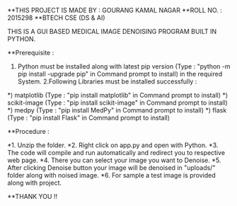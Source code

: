 **THIS PROJECT IS MADE BY : GOURANG KAMAL NAGAR
**ROLL NO. : 2015298
**BTECH CSE (DS & AI)

THIS IS A GUI BASED MEDICAL IMAGE DENOISING PROGRAM BUILT IN PYTHON.

**Prerequisite :

1. Python must be installed along with latest pip version (Type : "python -m pip install -upgrade pip" in Command prompt to install) in the required System.
2.Following Libraries must be installed successfully :

 *) matplotlib   (Type : "pip install matplotlib" in Command prompt to install)
 *) scikit-image (Type : "pip install scikit-image" in Command prompt to install)
 *) medpy        (Type : "pip install MedPy" in Command prompt to install)
 *) flask        (Type : "pip install Flask" in Command prompt to install)

**Procedure :

*1. Unzip the folder.
*2. Right click on app.py and open with Python.
*3. The code will compile and run automatically and redirect you to respective web page.
*4. There you can select your image you want to Denoise.
*5. After clicking Denoise button your image will be denoised in "uploads/" folder along with noised image.
*6. For sample a test image is provided along with project.

**THANK YOU !!

